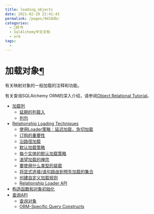 ```yaml
---
title: loading_objects
date: 2021-02-20 22:41:43
permalink: /pages/9d10db/
categories:
  - 📖好书
  - SqlAlchemy中文文档
  - orm
tags:
  - 
---
```

加载对象[¶](#loading-objects "Permalink to this headline")
==========================================================

有关映射对象的一般加载的注释和功能。

有关查询SQLAlchemy ORM的深入介绍，请参阅[Object Relational
Tutorial](tutorial.html)。

-   [加载列](loading_columns.html)
    -   [延期的列载入](loading_columns.html#deferred-column-loading)
    -   [列包](loading_columns.html#column-bundles)
-   [Relationship Loading Techniques](loading_relationships.html)
    -   [使用Loader策略：延迟加载，急切加载](loading_relationships.html#using-loader-strategies-lazy-loading-eager-loading)
    -   [订购的重要性](loading_relationships.html#the-importance-of-ordering)
    -   [沿路径加载](loading_relationships.html#loading-along-paths)
    -   [默认加载策略](loading_relationships.html#default-loading-strategies)
    -   [每个实体的默认加载策略](loading_relationships.html#per-entity-default-loading-strategies)
    -   [渴望加载的禅宗](loading_relationships.html#the-zen-of-eager-loading)
    -   [要使用什么类型的装载](loading_relationships.html#what-kind-of-loading-to-use)
    -   [将显式连接/语句路由到预先加载的集合](loading_relationships.html#routing-explicit-joins-statements-into-eagerly-loaded-collections)
    -   [创建自定义加载规则](loading_relationships.html#creating-custom-load-rules)
    -   [Relationship Loader
        API](loading_relationships.html#relationship-loader-api)
-   [构造函数和对象初始化](constructors.html)
-   [查询API](query.html)
    -   [查询对象](query.html#the-query-object)
    -   [ORM-Specific Query
        Constructs](query.html#orm-specific-query-constructs)

